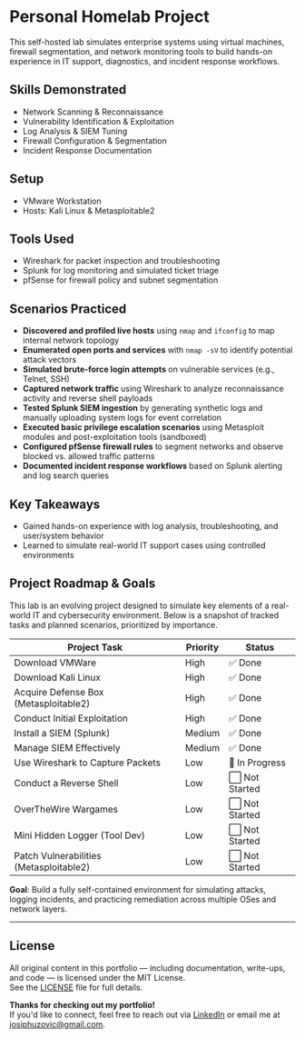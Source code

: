 # Personal Homelab Project
This self-hosted lab simulates enterprise systems using virtual machines, firewall segmentation, and network monitoring tools to build hands-on experience in IT support, diagnostics, and incident response workflows.

## Skills Demonstrated
- Network Scanning & Reconnaissance
- Vulnerability Identification & Exploitation
- Log Analysis & SIEM Tuning
- Firewall Configuration & Segmentation
- Incident Response Documentation


## Setup
- VMware Workstation
- Hosts: Kali Linux & Metasploitable2

## Tools Used
- Wireshark for packet inspection and troubleshooting
- Splunk for log monitoring and simulated ticket triage
- pfSense for firewall policy and subnet segmentation

## Scenarios Practiced
- **Discovered and profiled live hosts** using `nmap` and `ifconfig` to map internal network topology
- **Enumerated open ports and services** with `nmap -sV` to identify potential attack vectors
- **Simulated brute-force login attempts** on vulnerable services (e.g., Telnet, SSH)
- **Captured network traffic** using Wireshark to analyze reconnaissance activity and reverse shell payloads
- **Tested Splunk SIEM ingestion** by generating synthetic logs and manually uploading system logs for event correlation
- **Executed basic privilege escalation scenarios** using Metasploit modules and post-exploitation tools (sandboxed)
- **Configured pfSense firewall rules** to segment networks and observe blocked vs. allowed traffic patterns
- **Documented incident response workflows** based on Splunk alerting and log search queries


## Key Takeaways
- Gained hands-on experience with log analysis, troubleshooting, and user/system behavior
- Learned to simulate real-world IT support cases using controlled environments

## Project Roadmap & Goals

This lab is an evolving project designed to simulate key elements of a real-world IT and cybersecurity environment. Below is a snapshot of tracked tasks and planned scenarios, prioritized by importance.

| Project Task                             | Priority | Status       |
|------------------------------------------|----------|--------------|
| Download VMWare                          | High     | ✅ Done       |
| Download Kali Linux                      | High     | ✅ Done       |
| Acquire Defense Box (Metasploitable2)    | High     | ✅ Done       |
| Conduct Initial Exploitation             | High     | ✅ Done       |
| Install a SIEM (Splunk)                  | Medium   | ✅ Done       |
| Manage SIEM Effectively                  | Medium   | ✅ Done       |
| Use Wireshark to Capture Packets         | Low      | 🔄 In Progress |
| Conduct a Reverse Shell                  | Low      | ⬜ Not Started |
| OverTheWire Wargames                     | Low      | ⬜ Not Started |
| Mini Hidden Logger (Tool Dev)            | Low      | ⬜ Not Started |
| Patch Vulnerabilities (Metasploitable2)  | Low      | ⬜ Not Started |

**Goal**: Build a fully self-contained environment for simulating attacks, logging incidents, and practicing remediation across multiple OSes and network layers.

---
## License
All original content in this portfolio — including documentation, write-ups, and code — is licensed under the MIT License.  
See the [LICENSE](./LICENSE) file for full details.

**Thanks for checking out my portfolio!**  
If you'd like to connect, feel free to reach out via [LinkedIn](https://www.linkedin.com/in/josip-huzovic/) or email me at josiphuzovic@gmail.com.
